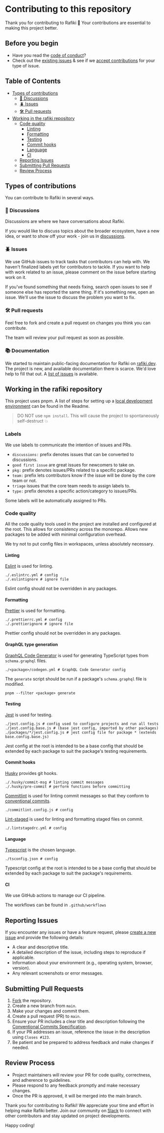# Contributing to this repository <!-- omit in toc -->

Thank you for contributing to Rafiki :tada: Your contributions are essential to making this project better.

## Before you begin

- Have you read the [code of conduct](code_of_conduct.md)?
- Check out the [existing issues](https://github.com/interledger/rafiki/issues) & see if we [accept contributions](#types-of-contributions) for your type of issue.

## Table of Contents <!-- omit in toc -->

- [Types of contributions](#types-of-contributions)
  - [:mega: Discussions](#mega-discussions)
  - [:beetle: Issues](#beetle-issues)
  - [:hammer_and_wrench: Pull requests](#hammer_and_wrench-pull-requests)
- [Working in the rafiki repository](#working-in-the-rafiki-repository)
  - [Code quality](#code-quality)
    - [Linting](#linting)
    - [Formatting](#formatting)
    - [Testing](#testing)
    - [Commit hooks](#commit-hooks)
    - [Language](#language)
    - [CI](#ci)
  - [Reporting Issues](#reporting-issues)
  - [Submitting Pull Requests](#submitting-pull-requests)
  - [Review Process](#review-process)

## Types of contributions

You can contribute to Rafiki in several ways.

### :mega: Discussions

Discussions are where we have conversations about Rafiki.

If you would like to discuss topics about the broader ecosystem, have a new idea, or want to show off your work - join us in [discussions](https://github.com/interledger/rafiki/discussions).

### :beetle: Issues

We use GitHub issues to track tasks that contributors can help with. We haven't finalized labels yet for contributors to tackle. If you want to help with work related to an issue, please comment on the issue before starting work on it.

If you've found something that needs fixing, search open issues to see if someone else has reported the same thing. If it's something new, open an issue. We'll use the issue to discuss the problem you want to fix.

### :hammer_and_wrench: Pull requests

Feel free to fork and create a pull request on changes you think you can contribute.

The team will review your pull request as soon as possible.

### :books: Documentation

We started to maintain public-facing documentation for Rafiki on [rafiki.dev](https://github.com/interledger/rafiki/tree/main/packages/documentation). The project is new, and available documentation there is scarce. We'd love help to fill that out. A [list of issues](https://github.com/interledger/rafiki/issues?q=is%3Aissue+is%3Aopen+label%3Adocumentation) is available.

## Working in the rafiki repository

This project uses pnpm. A list of steps for setting up a [local development environment](https://github.com/interledger/rafiki#local-development-environment) can be found in the Readme.

> DO NOT use `npm install`. This will cause the project to spontaneously self-destruct :boom:

### Labels

We use labels to communicate the intention of issues and PRs.

- `discussions:` prefix denotes issues that can be converted to discussions.
- `good first issue` are great issues for newcomers to take on.
- `pkg:` prefix denotes issues/PRs related to a specific package.
- `team:` prefix lets contributors know if the issue will be done by the core team or not.
- `triage` issues that the core team needs to assign labels to.
- `type:` prefix denotes a specific action/category to issues/PRs.

Some labels will be automatically assigned to PRs.

### Code quality

All the code quality tools used in the project are installed and configured at the root.
This allows for consistency across the monorepo. Allows new packages to be added with
minimal configuration overhead.

We try not to put config files in workspaces, unless absolutely necessary.

#### Linting

[Eslint](https://eslint.org/) is used for linting.

```shell
./.eslintrc.yml # config
./.eslintignore # ignore file
```

Eslint config should not be overridden in any packages.

#### Formatting

[Prettier](https://prettier.io/) is used for formatting.

```shell
./.prettierrc.yml # config
./.prettierignore # ignore file
```

Prettier config should not be overridden in any packages.

#### GraphQL type generation

[GraphQL Code Generator](https://the-guild.dev/graphql/codegen) is used for generating TypeScript types from `schema.graphql` files.

```shell
./<package>/codegen.yml # GraphQL Code Generator config
```

The `generate` script should be run if a package's `schema.graphql` file is modified.

```shell
pnpm --filter <package> generate
```

#### Testing

[Jest](https://jestjs.io/) is used for testing.

```shell
./jest.config.js # config used to configure projects and run all tests
./jest.config.base.js # (base jest config, imported by other packages)
./packages/*/jest.config.js # jest config file for package * (extends base.config.base.js)
```

Jest config at the root is intended to be a base config that should be extended by
each package to suit the package's testing requirements.

#### Commit hooks

[Husky](https://github.com/typicode/husky) provides git hooks.

```shell
./.husky/commit-msg # linting commit messages
./.husky/pre-commit # perform functions before committing
```

[Commitlint](https://commitlint.js.org/) is used for linting commit messages
so that they conform to [conventional commits](https://www.conventionalcommits.org/en/v1.0.0/).

```shell
./commitlint.config.js # config
```

[Lint-staged](https://github.com/okonet/lint-staged) is used for linting and formatting staged files on commit.

```shell
./.lintstagedrc.yml # config
```

#### Language

[Typescript](https://www.staging-typescript.org/) is the chosen language.

```shell
./tsconfig.json # config
```

Typescript config at the root is intended to be a base config that should be extended by
each package to suit the package's requirements.

#### CI

We use GitHub actions to manage our CI pipeline.

The workflows can be found in `.github/workflows`

## Reporting Issues

If you encounter any issues or have a feature request, please [create a new issue](https://github.com/interledger/rafiki/issues/new/choose) and provide the following details:

- A clear and descriptive title.
- A detailed description of the issue, including steps to reproduce if applicable.
- Information about your environment (e.g., operating system, browser, version).
- Any relevant screenshots or error messages.

## Submitting Pull Requests

1. [Fork](https://github.com/interledger/rafiki) the repository.
2. Create a new branch from `main`.
3. Make your changes and commit them.
4. Create a pull request (PR) to `main`.
5. Ensure your PR includes a clear title and description following the [Conventional Commits Specification](https://www.conventionalcommits.org/en/v1.0.0/).
6. If your PR addresses an issue, reference the issue in the description using `Closes #123`.
7. Be patient and be prepared to address feedback and make changes if needed.

## Review Process

- Project maintainers will review your PR for code quality, correctness, and adherence to guidelines.
- Please respond to any feedback promptly and make necessary changes.
- Once the PR is approved, it will be merged into the main branch.

Thank you for contributing to Rafiki! We appreciate your time and effort in helping make Rafiki better. Join our community on [Slack](https://communityinviter.com/apps/interledger/interledger-working-groups-slack) to connect with other contributors and stay updated on project developments.

Happy coding!
